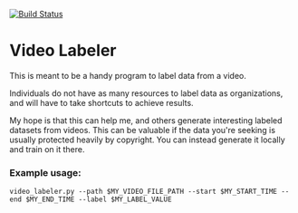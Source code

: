 [![Build Status](https://travis-ci.org/NegatioN/VideoLabeler.svg?branch=master)](https://travis-ci.org/NegatioN/VideoLabeler)

# Video Labeler

This is meant to be a handy program to label data from a video.

Individuals do not have as many resources to label data as organizations, and will have to take shortcuts to achieve results.

My hope is that this can help me, and others generate interesting labeled datasets from videos. This can be valuable if
the data you're seeking is usually protected heavily by copyright. You can instead generate it locally and train on it there.

### Example usage:

```video_labeler.py --path $MY_VIDEO_FILE_PATH --start $MY_START_TIME --end $MY_END_TIME --label $MY_LABEL_VALUE```